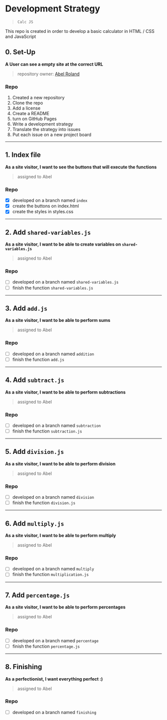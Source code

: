 # Development Strategy

> `Calc JS`

This repo is created in order to develop a basic calculator in HTML / CSS and JavaScript 


## 0. Set-Up

__A User can see a empty site at the correct URL__

> repository owner: [Abel Roland](https://github.com/abelRoland)

### Repo

1. Created a new repository
1. Clone the repo
1. Add a license
1. Create a README
1. turn on GitHub Pages
1. Write a development strategy
1. Translate the strategy into issues
1. Put each issue on a new project board

---

## 1. Index file

__As a site visitor, I want to see the buttons that will execute the functions__

> assigned to Abel

### Repo

- [x] developed on a branch named `index`
- [X] create the buttons on index.html
- [X] create the styles in styles.css

---

## 2. Add `shared-variables.js`

__As a site visitor, I want to be able to create variables on `shared-variables.js`__

> assigned to Abel

### Repo

- [ ] developed on a branch named `shared-variables.js`
- [ ] finish the function `shared-variables.js`

---

## 3. Add `add.js`

__As a site visitor, I want to be able to perform sums__

> assigned to Abel

### Repo

- [ ] developed on a branch named `addition`
- [ ] finish the function `add.js`

---

## 4. Add `subtract.js`

__As a site visitor, I want to be able to perform subtractions__

> assigned to Abel

### Repo

- [ ] developed on a branch named `subtraction`
- [ ] finish the function `subtraction.js`

---

## 5. Add `division.js`

__As a site visitor, I want to be able to perform division__

> assigned to Abel

### Repo

- [ ] developed on a branch named `division`
- [ ] finish the function `division.js`

---

## 6. Add `multiply.js`

__As a site visitor, I want to be able to perform multiply__

> assigned to Abel

### Repo

- [ ] developed on a branch named `multiply`
- [ ] finish the function `multiplication.js`

---

## 7. Add `percentage.js`

__As a site visitor, I want to be able to perform percentages__

> assigned to Abel

### Repo

- [ ] developed on a branch named `percentage`
- [ ] finish the function `percentage.js`

---

## 8. Finishing

__As a perfectionist, I want everything perfect :)__

> assigned to Abel

### Repo

- [ ] developed on a branch named `finishing`